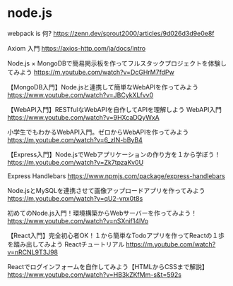# node.js 
webpack is 何?
https://zenn.dev/sprout2000/articles/9d026d3d9e0e8f

Axiom 入門
https://axios-http.com/ja/docs/intro

Node.js × MongoDBで簡易掲示板を作ってフルスタックプロジェクトを体験してみよう
https://m.youtube.com/watch?v=DcGHrM7fdPw

【MongoDB入門】Node.jsと連携して簡単なWebAPIを作ってみよう
https://www.youtube.com/watch?v=JBCykXLfvv0

【WebAPI入門】RESTfulなWebAPIを自作してAPIを理解しよう WebAPI入門 https://www.youtube.com/watch?v=9HXcaDQyWxA

小学生でもわかるWebAPI入門。ゼロからWebAPIを作ってみよう https://m.youtube.com/watch?v=6_zIN-bByB4

【Express入門】Node.jsでWebアプリケーションの作り方を１から学ぼう！ https://m.youtube.com/watch?v=Zk7tpzaKv0U

Express Handlebars https://www.npmjs.com/package/express-handlebars

Node.jsとMySQLを連携させて画像アップロードアプリを作ってみよう https://m.youtube.com/watch?v=qU2-vnx0t8s

初めてのNode.js入門！環境構築からWebサーバーを作ってみよう！ https://www.youtube.com/watch?v=nSXnif14lVo

【React入門】完全初心者OK！１から簡単なTodoアプリを作ってReactの１歩を踏み出してみよう Reactチュートリアル https://m.youtube.com/watch?v=nRCNL9T3J98

Reactでログインフォームを自作してみよう【HTMLからCSSまで解説】
https://www.youtube.com/watch?v=HB3kZKfMm-s&t=592s
